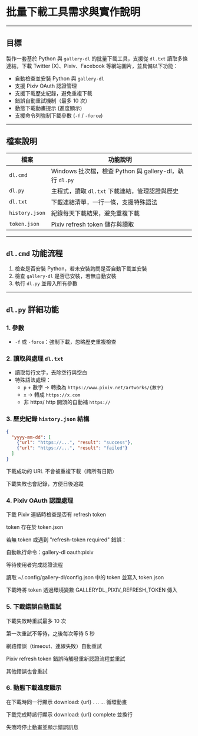 # 批量下載工具需求與實作說明

---

## 目標

製作一套基於 Python 與 `gallery-dl` 的批量下載工具，支援從 `dl.txt` 讀取多條連結，下載 Twitter (X)、Pixiv、Facebook 等網站圖片，並具備以下功能：

- 自動檢查並安裝 Python 與 `gallery-dl`
- 支援 Pixiv OAuth 認證管理
- 支援下載歷史紀錄，避免重複下載
- 錯誤自動重試機制（最多 10 次）
- 動態下載動畫提示 (進度顯示)
- 支援命令列強制下載參數 (`-f` / `-force`)

---

## 檔案說明

| 檔案        | 功能說明                                   |
| ----------- | ------------------------------------------ |
| `dl.cmd`    | Windows 批次檔，檢查 Python 與 gallery-dl，執行 `dl.py` |
| `dl.py`     | 主程式，讀取 `dl.txt` 下載連結，管理認證與歷史     |
| `dl.txt`    | 下載連結清單，一行一條，支援特殊語法               |
| `history.json` | 紀錄每天下載結果，避免重複下載                    |
| `token.json`   | Pixiv refresh token 儲存與讀取                     |

---

## `dl.cmd` 功能流程

1. 檢查是否安裝 Python，若未安裝詢問是否自動下載並安裝  
2. 檢查 `gallery-dl` 是否已安裝，若無自動安裝  
3. 執行 `dl.py` 並帶入所有參數

---

## `dl.py` 詳細功能

### 1. 參數

- `-f` 或 `-force`：強制下載，忽略歷史重複檢查

### 2. 讀取與處理 `dl.txt`

- 讀取每行文字，去除空行與空白  
- 特殊語法處理：  
  - `p` + 數字 → 轉換為 `https://www.pixiv.net/artworks/{數字}`  
  - `x` → 轉成 `https://x.com`  
  - 非 https/ http 開頭的自動補 `https://`  

### 3. 歷史紀錄 `history.json` 結構
```json
{
  "yyyy-mm-dd": [
    {"url": "https://...", "result": "success"},
    {"url": "https://...", "result": "failed"}
  ]
}
```
下載成功的 URL 不會被重複下載（跨所有日期）

下載失敗也會記錄，方便日後追蹤

### 4. Pixiv OAuth 認證處理
下載 Pixiv 連結時檢查是否有 refresh token

token 存在於 token.json

若無 token 或遇到 "refresh-token required" 錯誤：

自動執行命令：gallery-dl oauth:pixiv

等待使用者完成認證流程

讀取 ~/.config/gallery-dl/config.json 中的 token 並寫入 token.json

下載時將 token 透過環境變數 GALLERYDL_PIXIV_REFRESH_TOKEN 傳入

### 5. 下載錯誤自動重試
下載失敗時重試最多 10 次

第一次重試不等待，之後每次等待 5 秒

網路錯誤（timeout、連線失敗）自動重試

Pixiv refresh token 錯誤時觸發重新認證流程並重試

其他錯誤也會重試

### 6. 動態下載進度顯示
在下載時同一行顯示 download: {url} . .. ... 循環動畫

下載完成時該行顯示 download: {url} complete 並換行

失敗時停止動畫並顯示錯誤訊息